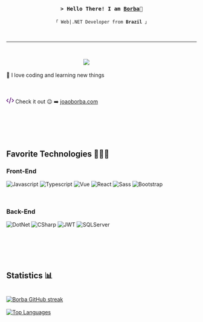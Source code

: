 <h3 align="center">
  <code>&gt; Hello There! I am <a target="_blank" href="https://joaoborba.com">Borba</a>👋</code>
</h3>

<p align="center">
  <code>「 Web|.NET Developer from <b>Brazil</b> 」</code>
</p>

<br/>
<hr />
<br/>

<p>
  <img align="right" width="300"
  src="https://media4.giphy.com/media/JqmupuTVZYaQX5s094/giphy.gif?cid=ecf05e477o19g1iqwncvqr92yuf95kwe0wtp9tfdd5rvidt4&ep=v1_gifs_search&rid=giphy.gif&ct=g"/>

<br/>
<br/>
💜 I love coding and learning new things <br/><br/>
<br/>
<br/>
<img width="20" src="site.png"/> Check it out 😉 ➡️ <a target="_blank" href="https://joaoborba.com">joaoborba.com</a>
</p>

<br/>
<br/>
<br/>
<br/>

## Favorite Technologies 👨🏼‍💻

### Front-End

![Javascript](https://img.shields.io/badge/javascript-%23323330.svg?style=for-the-badge&logo=javascript&logoColor=%23F7DF1E)
![Typescript](https://img.shields.io/badge/Typescript-007acc?style=for-the-badge&logo=typescript&logoColor=white)
![Vue](https://img.shields.io/badge/vue-%2335495e.svg?style=for-the-badge&logo=vuedotjs&logoColor=%234FC08D)
![React](https://img.shields.io/badge/react-%2320232a.svg?style=for-the-badge&logo=react&logoColor=%2361DAFB)
![Sass](https://img.shields.io/badge/Sass-CC6699?style=for-the-badge&logo=sass&logoColor=white)
![Bootstrap](https://img.shields.io/badge/Bootstrap-563D7C?style=for-the-badge&logo=bootstrap&logoColor=white)

<br/>

### Back-End

![DotNet](https://img.shields.io/badge/.NET-5C2D91?style=for-the-badge&logo=.net&logoColor=white)
![CSharp](https://img.shields.io/badge/c%23-%23239120.svg?style=for-the-badge&logo=csharp&logoColor=white)
![JWT](https://img.shields.io/badge/JWT-black?style=for-the-badge&logo=JSON%20web%20tokens)
![SQLServer](https://img.shields.io/badge/SQL%20Server-CC2927?style=for-the-badge&logo=microsoft%20sql%20server&logoColor=white)

<br/>
<br/>
<br/>
<br/>

## Statistics 📊

<br/>
<a href="#">
  <img src="https://github-readme-streak-stats.herokuapp.com/?user=J-Borba&theme=radical&border=6D2C84&background=0D1117" alt="Borba GitHub streak"/>
</a>
<br/>
<br/>
<a href="#">
  <img alt="Top Languages" src="https://denvercoder1-github-readme-stats.vercel.app/api/top-langs/?username=J-Borba&langs_count=8&layout=compact&theme=react&border_color=6D2C84&bg_color=0D1117&title_color=F85D7F&icon_color=F8D866"/>
</a>
